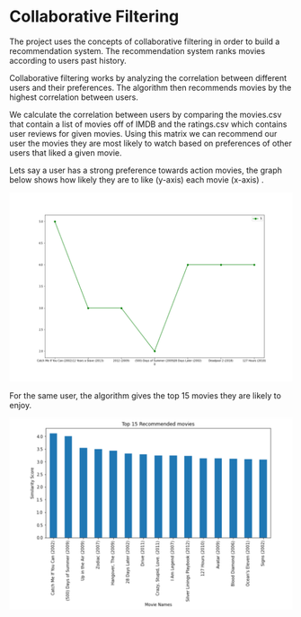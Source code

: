 # Collaborative Filtering

The project uses the concepts of collaborative filtering in order to build a recommendation system. The recommendation system ranks movies according to users past history. 

Collaborative filtering works by analyzing the correlation between  different users and their preferences. The algorithm then recommends movies by the highest correlation between users. 

We calculate the correlation between users by comparing the movies.csv that contain a list of movies off of IMDB and the ratings.csv which contains user reviews for given movies.  Using this matrix we can recommend our user the movies they are most likely to watch based on preferences of other users that liked a given movie. 

Lets say a user has a strong preference towards action movies, the graph below shows how likely they are to like (y-axis) each movie (x-axis) .

![Movie preference graph](https://github.com/vakharia-aarya/Collborative-Filtering/blob/main/action_lover.png)

For the same user, the algorithm gives the top 15 movies they are likely to enjoy. 

![Top 15 recommended movies for a user](https://github.com/vakharia-aarya/Collborative-Filtering/blob/main/2020-10-02.png)
